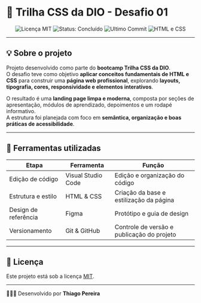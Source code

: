 # 🎨 Trilha CSS da DIO - Desafio 01  

<p align="center">
  <img src="https://img.shields.io/badge/License-MIT-yellow.svg" alt="Licença MIT"/>
  <img src="https://img.shields.io/badge/status-concluído-brightgreen" alt="Status: Concluído"/>
  <img src="https://img.shields.io/github/last-commit/thiago-pereira79/PodGenAI?color=blue&label=ultimo%20commit" alt="Ultimo Commit"/>
  <img src="https://img.shields.io/badge/feito%20com-HTML%20%26%20CSS-orange" alt="HTML e CSS"/>
</p>

---

## 💡 Sobre o projeto  

Projeto desenvolvido como parte do **bootcamp Trilha CSS da DIO**.  
O desafio teve como objetivo **aplicar conceitos fundamentais de HTML e CSS** para construir uma **página web profissional**, explorando **layouts, tipografia, cores, responsividade e elementos interativos**.  

O resultado é uma **landing page limpa e moderna**, composta por seções de apresentação, módulos de aprendizado, depoimentos e um rodapé informativo.  
A estrutura foi planejada com foco em **semântica, organização e boas práticas de acessibilidade**.

---

## 🧠 Ferramentas utilizadas  

| Etapa | Ferramenta | Função |
|-------|-------------|--------|
| Edição de código | Visual Studio Code | Edição e organização do código |
| Estrutura e estilo | HTML & CSS | Criação da base e estilização da página |
| Design de referência | Figma | Protótipo e guia de design |
| Versionamento | Git & GitHub | Controle de versão e publicação do projeto |

---

## 📄 Licença  
Este projeto está sob a licença [MIT](./LICENSE).  

---

👨🏾‍💻 Desenvolvido por **Thiago Pereira**
